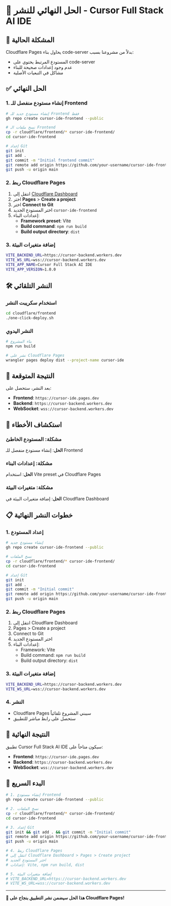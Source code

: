 # 🚀 الحل النهائي للنشر - Cursor Full Stack AI IDE

## 🚨 المشكلة الحالية

Cloudflare Pages يحاول بناء code-server بدلاً من مشروعنا بسبب:
- المستودع المرتبط يحتوي على code-server
- عدم وجود إعدادات صحيحة للبناء
- مشاكل في التبعيات الأصلية

## ✅ الحل النهائي

### 1. إنشاء مستودع منفصل للـ Frontend

```bash
# إنشاء مستودع جديد للـ Frontend فقط
gh repo create cursor-ide-frontend --public

# نسخ ملفات الـ Frontend
cp -r cloudflare/frontend/* cursor-ide-frontend/
cd cursor-ide-frontend

# إعداد Git
git init
git add .
git commit -m "Initial frontend commit"
git remote add origin https://github.com/your-username/cursor-ide-frontend.git
git push -u origin main
```

### 2. ربط Cloudflare Pages

1. انتقل إلى [Cloudflare Dashboard](https://dash.cloudflare.com)
2. اختر **Pages** > **Create a project**
3. اختر **Connect to Git**
4. اختر المستودع الجديد `cursor-ide-frontend`
5. إعدادات البناء:
   - **Framework preset**: Vite
   - **Build command**: `npm run build`
   - **Build output directory**: `dist`

### 3. إضافة متغيرات البيئة

```bash
VITE_BACKEND_URL=https://cursor-backend.workers.dev
VITE_WS_URL=wss://cursor-backend.workers.dev
VITE_APP_NAME=Cursor Full Stack AI IDE
VITE_APP_VERSION=1.0.0
```

## 🛠️ النشر التلقائي

### استخدام سكريبت النشر

```bash
cd cloudflare/frontend
./one-click-deploy.sh
```

### النشر اليدوي

```bash
# بناء المشروع
npm run build

# نشر على Cloudflare Pages
wrangler pages deploy dist --project-name cursor-ide
```

## 🎯 النتيجة المتوقعة

بعد النشر، ستحصل على:

- **Frontend**: `https://cursor-ide.pages.dev`
- **Backend**: `https://cursor-backend.workers.dev`
- **WebSocket**: `wss://cursor-backend.workers.dev`

## 🔧 استكشاف الأخطاء

### مشكلة: المستودع الخاطئ
**الحل**: إنشاء مستودع منفصل للـ Frontend

### مشكلة: إعدادات البناء
**الحل**: استخدام Vite preset في Cloudflare Pages

### مشكلة: متغيرات البيئة
**الحل**: إضافة متغيرات البيئة في Cloudflare Dashboard

## 📋 خطوات النشر النهائية

### 1. إعداد المستودع
```bash
# إنشاء مستودع جديد
gh repo create cursor-ide-frontend --public

# نسخ الملفات
cp -r cloudflare/frontend/* cursor-ide-frontend/
cd cursor-ide-frontend

# إعداد Git
git init
git add .
git commit -m "Initial commit"
git remote add origin https://github.com/your-username/cursor-ide-frontend.git
git push -u origin main
```

### 2. ربط Cloudflare Pages
1. انتقل إلى Cloudflare Dashboard
2. Pages > Create a project
3. Connect to Git
4. اختر المستودع الجديد
5. إعدادات البناء:
   - Framework: Vite
   - Build command: `npm run build`
   - Build output directory: `dist`

### 3. إضافة متغيرات البيئة
```bash
VITE_BACKEND_URL=https://cursor-backend.workers.dev
VITE_WS_URL=wss://cursor-backend.workers.dev
```

### 4. النشر
- Cloudflare Pages سيبني المشروع تلقائياً
- ستحصل على رابط مباشر للتطبيق

## 🎉 النتيجة النهائية

تطبيق Cursor Full Stack AI IDE سيكون متاحاً على:

- **Frontend**: `https://cursor-ide.pages.dev`
- **Backend**: `https://cursor-backend.workers.dev`
- **WebSocket**: `wss://cursor-backend.workers.dev`

## 🚀 البدء السريع

```bash
# 1. إنشاء مستودع Frontend
gh repo create cursor-ide-frontend --public

# 2. نسخ الملفات
cp -r cloudflare/frontend/* cursor-ide-frontend/
cd cursor-ide-frontend

# 3. إعداد Git
git init && git add . && git commit -m "Initial commit"
git remote add origin https://github.com/your-username/cursor-ide-frontend.git
git push -u origin main

# 4. ربط Cloudflare Pages
# انتقل إلى Cloudflare Dashboard > Pages > Create project
# اختر المستودع الجديد
# إعدادات: Vite, npm run build, dist

# 5. إضافة متغيرات البيئة
# VITE_BACKEND_URL=https://cursor-backend.workers.dev
# VITE_WS_URL=wss://cursor-backend.workers.dev
```

---

**🎯 هذا الحل سيضمن نشر التطبيق بنجاح على Cloudflare Pages!**